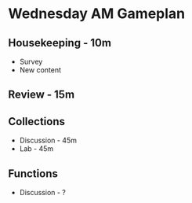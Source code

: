# Wednesday AM Gameplan

## Housekeeping - 10m
  - Survey
  - New content

## Review - 15m

## Collections 
   * Discussion - 45m
   * Lab - 45m

## Functions
   * Discussion - ?
   
